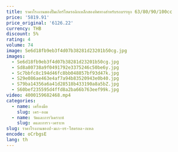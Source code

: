 ```yaml
---
title: ราคาโรงงานของปั๊มเกียร์ไฮดรอลิกเหล็กสองทิศทางสําหรับรถบรรทุก 63/80/90/100cc
price: '5819.91'
price_original: '6126.22'
currency: THB
discount: 5%
rating: 4
volume: 74
image: Se6d18fb9eb3f4d07b38281d23201b50cg.jpg
images:
  - Se6d18fb9eb3f4d07b38281d23201b50cg.jpg
  - Sd8a80738a9f0491792e3375246c50be6y.jpg
  - Sc7bbfc8c194d46fc8bb048857bf93d47k.jpg
  - S29e086ae463e4af7a94b83520943e0b40.jpg
  - S79ba14356a6a41d28518b433190a8a5bZ.jpg
  - S60bef235595d4ffd8a2ba66b763eef99k.jpg
video: 4000159682468.mp4
categories:
  - name: เครื่องมือ
    slug: เคร-องม
  - name: วัดและการวิเคราะห์
    slug: ดและการว-เคราะห
slug: ราคาโรงงานของป-มเก-ยร-ไฮดรอล-กเหล
encode: oCrbgsE
lang: th
---
```

  